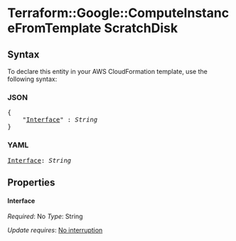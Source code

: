 # Terraform::Google::ComputeInstanceFromTemplate ScratchDisk

## Syntax

To declare this entity in your AWS CloudFormation template, use the following syntax:

### JSON

<pre>
{
    "<a href="#interface" title="Interface">Interface</a>" : <i>String</i>
}
</pre>

### YAML

<pre>
<a href="#interface" title="Interface">Interface</a>: <i>String</i>
</pre>

## Properties

#### Interface

_Required_: No
_Type_: String

_Update requires_: [No interruption](https://docs.aws.amazon.com/AWSCloudFormation/latest/UserGuide/using-cfn-updating-stacks-update-behaviors.html#update-no-interrupt)

